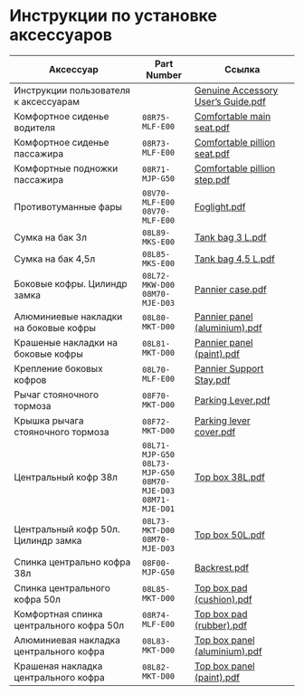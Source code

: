 # Инструкции по установке аксессуаров

| Аксессуар                                | Part Number                                                                 | Ссылка                                                                                     |
|------------------------------------------|-----------------------------------------------------------------------------|--------------------------------------------------------------------------------------------|
| Инструкции пользователя к аксессуарам    |                                                                             | [Genuine Accessory User’s Guide.pdf](Accessories/Genuine%20Accessory%20User’s%20Guide.pdf) |
| Комфортное сиденье водителя              | `08R75-MLF-E00`                                                             | [Comfortable main seat.pdf](Accessories/Comfortable%20main%20seat.pdf)                     |
| Комфортное сиденье пассажира             | `08R73-MLF-E00`                                                             | [Comfortable pillion seat.pdf](Accessories/Comfortable%20pillion%20seat.pdf)               |
| Комфортные подножки пассажира            | `08R71-MJP-G50`                                                             | [Comfortable pillion step.pdf](Accessories/Comfortable%20pillion%20step.pdf)               |
| Противотуманные фары                     | `08V70-MLF-E00`<br/>`08V70-MLF-E00`                                         | [Foglight.pdf](Accessories/Foglight.pdf)                                                   |
| Сумка на бак 3л                          | `08L89-MKS-E00`                                                             | [Tank bag 3 L.pdf](Accessories/Tank%20bag%203%20L.pdf)                                     |
| Сумка на бак 4,5л                        | `08L85-MKS-E00`                                                             | [Tank bag 4,5 L.pdf](Accessories/Tank%20bag%204,5%20L.pdf)                                 |
| Боковые кофры. Цилиндр замка             | `08L72-MKW-D00`<br/>`08M70-MJE-D03`                                         | [Pannier case.pdf](Accessories/Pannier%20case.pdf)                                         |
| Алюминиевые накладки на боковые кофры    | `08L80-MKT-D00`                                                             | [Pannier panel (aluminium).pdf](Accessories/Pannier%20panel%20(aluminium).pdf)             |
| Крашеные накладки на боковые кофры       | `08L81-MKT-D00`                                                             | [Pannier panel (paint).pdf](Accessories/Pannier%20panel%20(paint).pdf)                     |
| Крепление боковых кофров                 | `08L70-MLF-E00`                                                             | [Pannier Support Stay.pdf](Accessories/Pannier%20Support%20Stay.pdf)                       |
| Рычаг стояночного тормоза                | `08F70-MKT-D00`                                                             | [Parking Lever.pdf](Accessories/Parking%20Lever.pdf)                                       |
| Крышка рычага стояночного тормоза        | `08F72-MKT-D00`                                                             | [Parking lever cover.pdf](Accessories/Parking%20lever%20cover.pdf)                         |
| Центральный кофр 38л                     | `08L71-MJP-G50`<br/>`08L73-MJP-G50`<br/>`08M70-MJE-D03`<br/>`08M71-MJE-D01` | [Top box 38L.pdf](Accessories/Top%20box%2038L.pdf)                                         |
| Центральный кофр 50л. Цилиндр замка      | `08L73-MKT-D00`<br/>`08M70-MJE-D03`                                         | [Top box 50L.pdf](Accessories/Top%20box%2050L.pdf)                                         |
| Спинка центрально кофра 38л              | `08F00-MJP-G50`                                                             | [Backrest.pdf](Accessories/Backrest.pdf)                                                   |
| Спинка центрального кофра 50л            | `08L85-MKT-D00`                                                             | [Top box pad (cushion).pdf](Accessories/Top%20box%20pad%20(cushion).pdf)                   |
| Комфортная спинка центрального кофра 50л | `08R74-MLF-E00`                                                             | [Top box pad (rubber).pdf](Accessories/Top%20box%20pad%20(rubber).pdf)                     |
| Алюминиевая накладка центрального кофра  | `08L83-MKT-D00`                                                             | [Top box panel (aluminium).pdf](Accessories/Top%20box%20panel%20(aluminium).pdf)           |
| Крашеная накладка центрального кофра     | `08L82-MKT-D00`                                                             | [Top box panel (paint).pdf](Accessories/Top%20box%20panel%20(paint).pdf)                   |